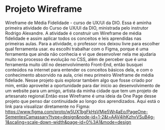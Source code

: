 # Projeto Wireframe 
 Wireframe de Média Fidelidade - curso de UX/UI da DIO.
 Essa é aminha primeira atividade do Curso de UX/UI da DIO, ministrada pelo instrutor Rodrigo Alexandre.
A atividade é construir um Wireframe de média fidelidade e assim aplicar todos os conceitos e leis aprendidas nas primeiras aulas.
Para a atividade, o professor nos deixou livre para escolher qual ferramenta usar. eu escolhi trabalhar com o Figma, porque é uma ferramenta que ainda não conhecia e vi que desenvolver nela me ajudaria muito no processo de evolução no CSS, além de perceber que é uma ferramenta muito útil no desenvolvimento Front-End, então busquei conteúdos na internet para entender os conceitos básicos dela, e com o conhecimento absorvido na aula, criei meu primeiro Wireframe de média fideliade. Nesse projeto quis explorar também algo que fosse criado por mim, então aproveitei a oportunidade para dar inicio ao desenvolvimento de um website para um amigo, artista da minha cidade que tem um projeto de artesanato regional.Então esse Wireframe é uma ideia da One Page desse projeto que penso dar continuidade ao longo dos aprendizados.
Aqui está o link para visualizar diretamente no Figma: https://www.figma.com/proto/w5UX1bgFkHsVMje5Wr4aEo/PageOne-SementesCamassary?type=design&node-id=1-2&t=AAV4ihKzhvVSuB4g-1&scaling=scale-down-width&page-id=0%3A1&mode=design
 
